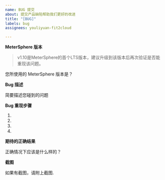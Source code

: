 ```yaml
---
name: BUG 提交
about: 提交产品缺陷帮助我们更好的改进
title: "[BUG]"
labels: bug
assignees: youliyuan-fit2cloud

---
```


**MeterSphere 版本**
>v1.10是MeterSphere的首个LTS版本，建议升级到该版本后再次验证是否能重现该问题。

您所使用的 MeterSphere 版本是？

**Bug 描述**

简要描述您碰到的问题

**Bug 重现步骤**

1.  
2. 
3. 
4. 

**期待的正确结果**

正确情况下应该是什么样的？

**截图**

如果有截图，请附上截图.
